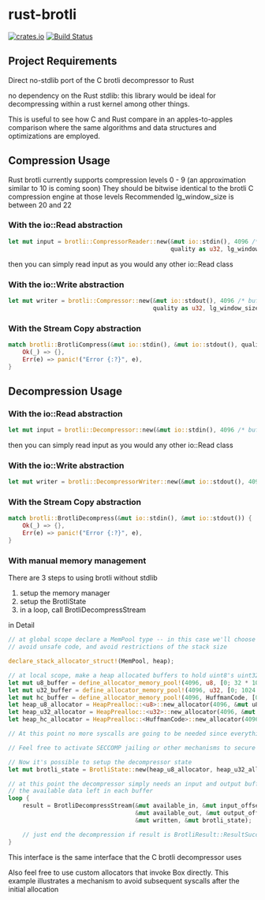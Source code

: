 # rust-brotli

[![crates.io](http://meritbadge.herokuapp.com/brotli)](https://crates.io/crates/brotli)
[![Build Status](https://travis-ci.org/dropbox/rust-brotli.svg?branch=master)](https://travis-ci.org/dropbox/rust-brotli)

## Project Requirements

Direct no-stdlib port of the C brotli decompressor to Rust

no dependency on the Rust stdlib: this library would be ideal for decompressing within a rust kernel among other things.

This is useful to see how C and Rust compare in an apples-to-apples
comparison where the same algorithms and data structures and
optimizations are employed.

## Compression Usage

Rust brotli currently supports compression levels 0 - 9 (an approximation similar to 10 is coming soon)
They should be bitwise identical to the brotli C compression engine at those levels
Recommended lg_window_size is between 20 and 22

### With the io::Read abstraction
```rust
let mut input = brotli::CompressorReader::new(&mut io::stdin(), 4096 /* buffer size */,
                                              quality as u32, lg_window_size as u32);
```
then you can simply read input as you would any other io::Read class

### With the io::Write abstraction

```rust
let mut writer = brotli::Compressor::new(&mut io::stdout(), 4096 /* buffer size */,
                                         quality as u32, lg_window_size as u32);
```

### With the Stream Copy abstraction

```rust
match brotli::BrotliCompress(&mut io::stdin(), &mut io::stdout(), quality as u32, lg_window_size as u32) {
    Ok(_) => {},
    Err(e) => panic!("Error {:?}", e),
}
```

## Decompression Usage

### With the io::Read abstraction

```rust
let mut input = brotli::Decompressor::new(&mut io::stdin(), 4096 /* buffer size */);
```
then you can simply read input as you would any other io::Read class

### With the io::Write abstraction

```rust
let mut writer = brotli::DecompressorWriter::new(&mut io::stdout(), 4096 /* buffer size */);
```

### With the Stream Copy abstraction

```rust
match brotli::BrotliDecompress(&mut io::stdin(), &mut io::stdout()) {
    Ok(_) => {},
    Err(e) => panic!("Error {:?}", e),
}
```

### With manual memory management

There are 3 steps to using brotli without stdlib

1. setup the memory manager
2. setup the BrotliState
3. in a loop, call BrotliDecompressStream

in Detail

```rust
// at global scope declare a MemPool type -- in this case we'll choose the heap to
// avoid unsafe code, and avoid restrictions of the stack size

declare_stack_allocator_struct!(MemPool, heap);

// at local scope, make a heap allocated buffers to hold uint8's uint32's and huffman codes
let mut u8_buffer = define_allocator_memory_pool!(4096, u8, [0; 32 * 1024 * 1024], heap);
let mut u32_buffer = define_allocator_memory_pool!(4096, u32, [0; 1024 * 1024], heap);
let mut hc_buffer = define_allocator_memory_pool!(4096, HuffmanCode, [0; 4 * 1024 * 1024], heap);
let heap_u8_allocator = HeapPrealloc::<u8>::new_allocator(4096, &mut u8_buffer, bzero);
let heap_u32_allocator = HeapPrealloc::<u32>::new_allocator(4096, &mut u32_buffer, bzero);
let heap_hc_allocator = HeapPrealloc::<HuffmanCode>::new_allocator(4096, &mut hc_buffer, bzero);

// At this point no more syscalls are going to be needed since everything can come from the allocators.

// Feel free to activate SECCOMP jailing or other mechanisms to secure your application if you wish.

// Now it's possible to setup the decompressor state
let mut brotli_state = BrotliState::new(heap_u8_allocator, heap_u32_allocator, heap_hc_allocator);

// at this point the decompressor simply needs an input and output buffer and the ability to track
// the available data left in each buffer
loop {
    result = BrotliDecompressStream(&mut available_in, &mut input_offset, &input.slice(),
                                    &mut available_out, &mut output_offset, &mut output.slice_mut(),
                                    &mut written, &mut brotli_state);

    // just end the decompression if result is BrotliResult::ResultSuccess or BrotliResult::ResultFailure
}
```

This interface is the same interface that the C brotli decompressor uses

Also feel free to use custom allocators that invoke Box directly.
This example illustrates a mechanism to avoid subsequent syscalls after the initial allocation
